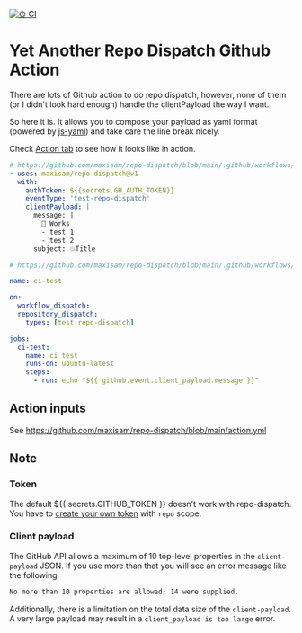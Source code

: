 [![🌞 CI](https://github.com/maxisam/repo-dispatch/actions/workflows/CI.yml/badge.svg)](https://github.com/maxisam/repo-dispatch/actions/workflows/CI.yml)

# Yet Another Repo Dispatch Github Action

There are lots of Github action to do repo dispatch, however, none of them (or I didn't look hard enough) handle the clientPayload the way I want.

So here it is. It allows you to compose your payload as yaml format (powered by [js-yaml](https://github.com/nodeca/js-yaml)) and take care the line break nicely.

Check [Action tab](https://github.com/maxisam/repo-dispatch/actions/workflows/CI.yml) to see how it looks like in action.

```yml
# https://github.com/maxisam/repo-dispatch/blob/main/.github/workflows/CI.yml
- uses: maxisam/repo-dispatch@v1
  with:
    authToken: ${{secrets.GH_AUTH_TOKEN}}
    eventType: 'test-repo-dispatch'
    clientPayload: |
      message: |
        🚀 Works
        - test 1
        - test 2
      subject: 💥Title
```

```yml
# https://github.com/maxisam/repo-dispatch/blob/main/.github/workflows/repo-dispatch.yml

name: ci-test

on:
  workflow_dispatch:
  repository_dispatch:
    types: [test-repo-dispatch]

jobs:
  ci-test:
    name: ci test
    runs-on: ubuntu-latest
    steps:
      - run: echo "${{ github.event.client_payload.message }}"
```

## Action inputs

See https://github.com/maxisam/repo-dispatch/blob/main/action.yml

## Note

### Token

The default ${{ secrets.GITHUB_TOKEN }} doesn't work with repo-dispatch. You have to [create your own token](https://github.com/settings/tokens) with `repo` scope.

### Client payload

The GitHub API allows a maximum of 10 top-level properties in the `client-payload` JSON.
If you use more than that you will see an error message like the following.

```sh
No more than 10 properties are allowed; 14 were supplied.
```

Additionally, there is a limitation on the total data size of the `client-payload`. A very large payload may result in a `client_payload is too large` error.
